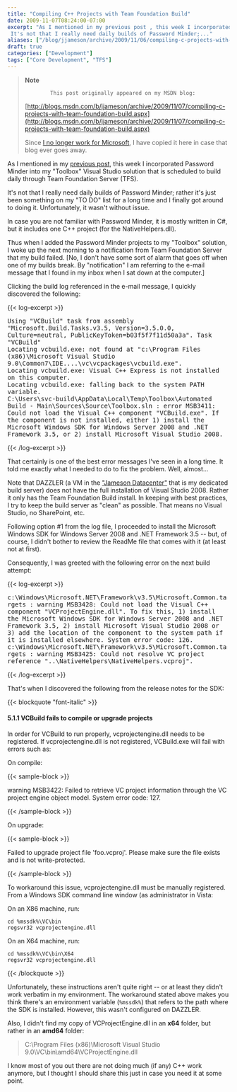 ```yaml
---
title: "Compiling C++ Projects with Team Foundation Build"
date: 2009-11-07T08:24:00-07:00
excerpt: "As I mentioned in my previous post , this week I incorporated Password Minder into my \"Toolbox\" Visual Studio solution that is scheduled to build daily through Team Foundation Server (TFS). 
 It's not that I really need daily builds of Password Minder;..."
aliases: ["/blog/jjameson/archive/2009/11/06/compiling-c-projects-with-team-foundation-build.aspx", "/blog/jjameson/archive/2009/11/07/compiling-c-projects-with-team-foundation-build.aspx"]
draft: true
categories: ["Development"]
tags: ["Core Development", "TFS"]
---
```


> **Note**
>
>             This post originally appeared on my MSDN blog:
>
> [http://blogs.msdn.com/b/jjameson/archive/2009/11/07/compiling-c-projects-with-team-foundation-build.aspx](http://blogs.msdn.com/b/jjameson/archive/2009/11/07/compiling-c-projects-with-team-foundation-build.aspx)
>
> Since [I no longer work for Microsoft](/blog/jjameson/2011/09/02/last-day-with-microsoft), I have copied it here in case that blog                 ever goes away.

As I mentioned in my [previous post](/blog/jjameson/2009/11/07/using-password-minder-to-manage-your-passwords), this week I incorporated Password Minder into my "Toolbox"         Visual Studio solution that is scheduled to build daily through Team Foundation         Server (TFS).

It's not that I really need daily builds of Password Minder; rather it's just been         something on my "TO DO" list for a long time and I finally got around to doing it.         Unfortunately, it wasn't without issue.

In case you are not familiar with Password Minder, it is mostly written in C#, but         it includes one C++ project (for the NativeHelpers.dll).

Thus when I added the Password Minder projects to my "Toolbox" solution, I woke         up the next morning to a notification from Team Foundation Server that my build         failed. [No, I don't have some sort of alarm that goes off when one of my builds         break. By "notification" I am referring to the e-mail message that I found in my         inbox when I sat down at the computer.]

Clicking the build log referenced in the e-mail message, I quickly discovered the         following:

{{< log-excerpt >}}

<samp>            Using "VCBuild" task from assembly "Microsoft.Build.Tasks.v3.5, Version=3.5.0.0,
Culture=neutral, PublicKeyToken=b03f5f7f11d50a3a". Task "VCBuild"<br>
Locating vcbuild.exe: not found at "c:\Program Files (x86)\Microsoft Visual Studio
9.0\Common7\IDE\..\..\vc\vcpackages\vcbuild.exe".<br>
Locating vcbuild.exe: Visual C++ Express is not installed on this computer.<br>
Locating vcbuild.exe: falling back to the system PATH variable.<br>
C:\Users\svc-build\AppData\Local\Temp\Toolbox\Automated Build - Main\Sources\Source\Toolbox.sln
: error MSB3411: Could not load the Visual C++ component "VCBuild.exe". If the component
is not installed, either 1) install the Microsoft Windows SDK for Windows Server
2008 and .NET Framework 3.5, or 2) install Microsoft Visual Studio 2008.</samp>

{{< /log-excerpt >}}

That certainly is one of the best error messages I've seen in a long time. It told         me exactly what I needed to do to fix the problem. Well, almost...

Note that DAZZLER (a VM in the ["Jameson Datacenter"](/blog/jjameson/2009/09/14/the-jameson-datacenter) that is my dedicated build server) does not have the         full installation of Visual Studio 2008. Rather it only has the Team Foundation         Build install. In keeping with best practices, I try to keep the build server as         "clean" as possible. That means no Visual Studio, no SharePoint, etc.

Following option #1 from the log file, I proceeded to install the Microsoft Windows         SDK for Windows Server 2008 and .NET Framework 3.5 -- but, of course, I didn't bother         to review the ReadMe file that comes with it (at least not at first).

Consequently, I was greeted with the following error on the next build attempt:

{{< log-excerpt >}}

<samp>            c:\Windows\Microsoft.NET\Framework\v3.5\Microsoft.Common.targets : warning MSB3428:
Could not load the Visual C++ component "VCProjectEngine.dll". To fix this, 1) install
the Microsoft Windows SDK for Windows Server 2008 and .NET Framework 3.5, 2) install
Microsoft Visual Studio 2008 or 3) add the location of the component to the system
path if it is installed elsewhere. System error code: 126.<br>
c:\Windows\Microsoft.NET\Framework\v3.5\Microsoft.Common.targets : warning MSB3425:
Could not resolve VC project reference "..\NativeHelpers\NativeHelpers.vcproj".</samp>

{{< /log-excerpt >}}

That's when I discovered the following from the release notes for the SDK:

{{< blockquote "font-italic" >}}

#### 5.1.1 VCBuild fails to compile or upgrade projects

In order for VCBuild to run properly, vcprojectengine.dll needs to be registered.             If vcprojectengine.dll is not registered, VCBuild.exe will fail with errors such             as:

On compile:

{{< sample-block >}}

warning MSB3422: Failed to retrieve VC project information through                 the VC project engine object model. System error code: 127.

{{< /sample-block >}}

On upgrade:

{{< sample-block >}}

Failed to upgrade project file 'foo.vcproj'. Please make sure the                 file exists and is not write-protected.

{{< /sample-block >}}

To workaround this issue, vcprojectengine.dll must be manually registered.             From a Windows SDK command line window (as administrator in Vista:

On an X86 machine, run:

```
cd %mssdk%\VC\bin
regsvr32 vcprojectengine.dll
```

On an X64 machine, run:

```
cd %mssdk%\VC\bin\X64
regsvr32 vcprojectengine.dll
```

{{< /blockquote >}}

Unfortunately, these instructions aren't quite right -- or at least they didn't         work verbatim in my environment. The workaround stated above makes you think there's         an environment variable (`%mssdk%`) that refers to the path where the         SDK is installed. However, this wasn't configured on DAZZLER.

Also, I didn't find my copy of VCProjectEngine.dll in an **x64** folder,         but rather in an **amd64** folder:

> C:\Program Files (x86)\Microsoft Visual Studio 9.0\VC\bin\amd64\VCProjectEngine.dll

I know most of you out there are not doing much (if any) C++ work anymore, but I         thought I should share this just in case you need it at some point.

